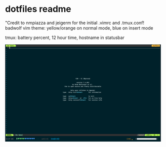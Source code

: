 # dotfiles readme
"Credit to nmpiazza and jeigerm for the initial .vimrc and .tmux.conf!
badwolf vim theme: yellow/orange on normal mode, blue on insert mode

tmux: battery percent, 12 hour time, hostname in statusbar

![Alt text](https://github.com/fraulout/dotfiles/blob/master/Desktop/Screenshot%202015-10-29%2011.17.54.png "Screenshot of .tmuxconf .vimrc")
